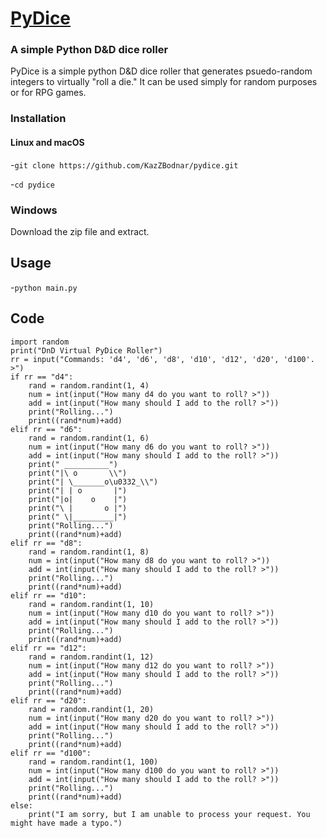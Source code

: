 # [PyDice](https://github.com/kazzbodnar/pydice)
### A simple Python D&D dice roller
PyDice is a simple python D&D dice roller that generates psuedo-random integers to virtually "roll a die." 
It can be used simply for random purposes or for RPG games.

### Installation
#### Linux and macOS
-`git clone https://github.com/KazZBodnar/pydice.git`  

-`cd pydice`     
### Windows
Download the zip file and extract.
## Usage

-`python main.py`

## Code
```
import random
print("DnD Virtual PyDice Roller")
rr = input("Commands: 'd4', 'd6', 'd8', 'd10', 'd12', 'd20', 'd100'. >")
if rr == "d4":
    rand = random.randint(1, 4)
    num = int(input("How many d4 do you want to roll? >"))
    add = int(input("How many should I add to the roll? >"))
    print("Rolling...")
    print((rand*num)+add)
elif rr == "d6":
    rand = random.randint(1, 6)
    num = int(input("How many d6 do you want to roll? >"))
    add = int(input("How many should I add to the roll? >"))
    print(" __________")
    print("|\ o       \\")
    print("| \_______o\u0332_\\")
    print("| | o       |")
    print("|o|    o    |")
    print("\ |       o |")
    print(" \|_________|")
    print("Rolling...")
    print((rand*num)+add)
elif rr == "d8":
    rand = random.randint(1, 8)
    num = int(input("How many d8 do you want to roll? >"))
    add = int(input("How many should I add to the roll? >"))
    print("Rolling...")
    print((rand*num)+add)
elif rr == "d10":
    rand = random.randint(1, 10)
    num = int(input("How many d10 do you want to roll? >"))
    add = int(input("How many should I add to the roll? >"))
    print("Rolling...")
    print((rand*num)+add)
elif rr == "d12":
    rand = random.randint(1, 12)
    num = int(input("How many d12 do you want to roll? >"))
    add = int(input("How many should I add to the roll? >"))
    print("Rolling...")
    print((rand*num)+add)
elif rr == "d20":
    rand = random.randint(1, 20)
    num = int(input("How many d20 do you want to roll? >"))
    add = int(input("How many should I add to the roll? >"))
    print("Rolling...")
    print((rand*num)+add)
elif rr == "d100":
    rand = random.randint(1, 100)
    num = int(input("How many d100 do you want to roll? >"))
    add = int(input("How many should I add to the roll? >"))
    print("Rolling...")
    print((rand*num)+add)
else:
    print("I am sorry, but I am unable to process your request. You might have made a typo.")
```
